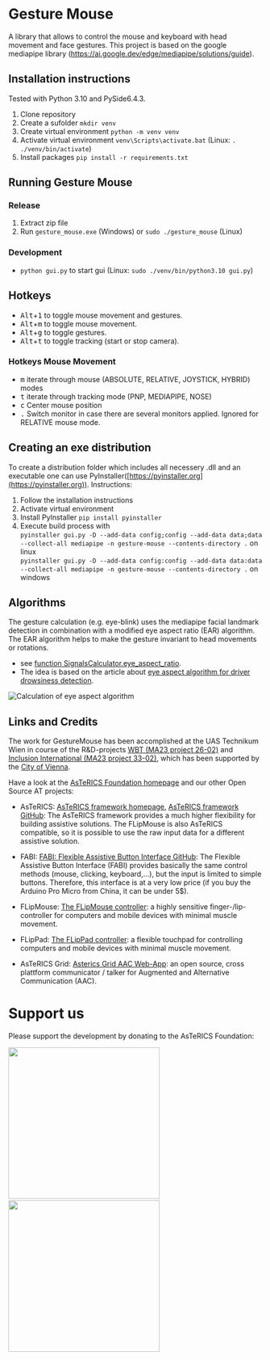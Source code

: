 # Gesture Mouse

A library that allows to control the mouse and keyboard with head movement and face gestures. This project is based on the 
google mediapipe library (https://ai.google.dev/edge/mediapipe/solutions/guide).

## Installation instructions
Tested with Python 3.10 and PySide6.4.3. 
1. Clone repository
2. Create a sufolder `mkdir venv`
3. Create virtual environment  `python -m venv venv`
4. Activate virtual environment `venv\Scripts\activate.bat` (Linux: `. ./venv/bin/activate`)
5. Install packages `pip install -r requirements.txt`

## Running Gesture Mouse

### Release

1. Extract zip file
2. Run `gesture_mouse.exe` (Windows) or `sudo ./gesture_mouse` (Linux)

### Development

- `python gui.py` to start gui (Linux: `sudo ./venv/bin/python3.10 gui.py`)

## Hotkeys

- <kbd>Alt</kbd>+<kbd>1</kbd> to toggle mouse movement and gestures.
- <kbd>Alt</kbd>+<kbd>m</kbd> to toggle mouse movement.
- <kbd>Alt</kbd>+<kbd>g</kbd> to toggle gestures.
- <kbd>Alt</kbd>+<kbd>t</kbd> to toggle tracking (start or stop camera).

### Hotkeys Mouse Movement

- <kbd>m</kbd> iterate through mouse (ABSOLUTE, RELATIVE, JOYSTICK, HYBRID) modes
- <kbd>t</kbd> iterate through tracking mode (PNP, MEDIAPIPE, NOSE)
- <kbd>c</kbd> Center mouse position
- <kbd>.</kbd> Switch monitor in case there are several monitors applied. Ignored for RELATIVE mouse mode.

## Creating an exe distribution
To create a distribution folder which includes all necessery .dll and an executable one can use PyInstaller([https://pyinstaller.org](https://pyinstaller.org)). 
Instructions:
1. Follow the installation instructions
2. Activate virtual environment
3. Install PyInstaller `pip install pyinstaller`
4. Execute build process with  
`pyinstaller gui.py -D --add-data config;config --add-data data;data --collect-all mediapipe -n gesture-mouse --contents-directory .` on linux  
`pyinstaller gui.py -D --add-data config:config --add-data data:data --collect-all mediapipe -n gesture-mouse --contents-directory .` on windows 

## Algorithms

The gesture calculation (e.g. eye-blink) uses the mediapipe facial landmark detection in combination with a modified eye aspect ratio (EAR) algorithm. The EAR algorithm helps to make the gesture invariant to head movements or rotations.
 * see [function SignalsCalculator.eye_aspect_ratio](https://github.com/asterics/gesture_mouse/blob/d59c84c273acace350a404e3fe110aad15be1885/SignalsCalculator.py#L330).
 * The idea is based on the article about [eye aspect algorithm for driver drowsiness detection](https://learnopencv.com/driver-drowsiness-detection-using-mediapipe-in-python/).

![Calculation of eye aspect algorithm](https://learnopencv.com/wp-content/uploads/2022/09/03-driver-drowsiness-detection-EAR-points-768x297.png)

## Links and Credits

The work for GestureMouse has been accomplished at the UAS Technikum Wien in course of the R&D-projects [WBT (MA23 project 26-02)](https://wbt.wien) and [Inclusion International (MA23 project 33-02)](https://www.technikum-wien.at/en/research-projects/inclusion-international/), which has been supported by the [City of Vienna](https://www.wien.gv.at/kontakte/ma23/index.html).

Have a look at the [AsTeRICS Foundation homepage](https://www.asterics-foundation.org) and our other Open Source AT projects:

* AsTeRICS: [AsTeRICS framework homepage](http://www.asterics.eu), [AsTeRICS framework GitHub](https://github.com/asterics/AsTeRICS): The AsTeRICS framework provides a much higher flexibility for building assistive solutions. 
The FLipMouse is also AsTeRICS compatible, so it is possible to use the raw input data for a different assistive solution.

* FABI: [FABI: Flexible Assistive Button Interface GitHub](https://github.com/asterics/FABI): The Flexible Assistive Button Interface (FABI) provides basically the same control methods (mouse, clicking, keyboard,...), but the input
is limited to simple buttons. Therefore, this interface is at a very low price (if you buy the Arduino Pro Micro from China, it can be under 5$).

* FLipMouse: [The FLipMouse controller](https://github.com/asterics/FLipMouse): a highly sensitive finger-/lip-controller for computers and mobile devices with minimal muscle movement.

* FLipPad: [The FLipPad controller](https://github.com/asterics/FLipPad): a flexible touchpad for controlling computers and mobile devices with minimal muscle movement.

* AsTeRICS Grid: [Asterics Grid AAC Web-App](https://grid.asterics.eu): an open source, cross plattform communicator / talker for Augmented and Alternative Communication (AAC).



# Support us
Please support the development by donating to the AsTeRICS Foundation:

<div>
<a title="Donate with PayPal" href="https://www.paypal.com/donate/?hosted_button_id=38AJJNS427MJ2" target="_blank" style="margin-right:3em">
<img src="https://github.com/asterics/AsTeRICS-Grid/raw/master/app/img/donate-paypal.png" width=300/></a>
<span>&nbsp;&nbsp;&nbsp;</span>
<a title="Donate at opencollective.com" href="https://opencollective.com/asterics-foundation" target="_blank">
<img src="https://github.com/asterics/AsTeRICS-Grid/raw/master/app/img/donate-open-collective.png" width=300/></a>
</div>

